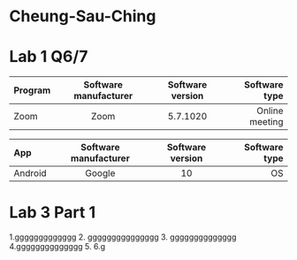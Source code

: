 # Cheung-Sau-Ching

# Lab 1 Q6/7
| Program | Software manufacturer | Software version | Software type |
| :---         |     :---:      |        :---:  |     ---:     | 
| Zoom   |   Zoom   | 5.7.1020    | Online meeting  |

| App | Software manufacturer | Software version | Software type |
| :---         |     :---:      |        :---:  |     ---:     | 
| Android  |  Google   |  10  | OS  |

# Lab 3 Part 1
 1.ggggggggggggg
 2. ggggggggggggggg
 3. gggggggggggggg
 4.gggggggggggggg
 5.
 6.g
